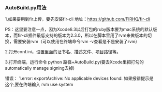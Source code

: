 
### AutoBuild.py用法

1.如果要用到fir上传，要先安装fir-cli
地址：https://github.com/FIRHQ/fir-cli

PS：这里要注意一点，因为Xcode8.3以后打包的ruby版本要为mac系统的默认版本，而fir-cli插件最低支持的版本为2.3.0，所以在脚本里用了rvm来做版本的切换，需要安装rvm（可以使用在终端命令rvm -v查看是不是安装了rvm）

2.打开conf.ini，设置里面的证书名、描述文件、项目路径等。

3.打开终端，运行命令 python 路径+AutoBuild.py(要去Xcode里把打勾的automatically manage signing去掉)


错误：
1.error: exportArchive: No applicable devices found.
如果报错提示是这个,要在终端输入 rvm use system
